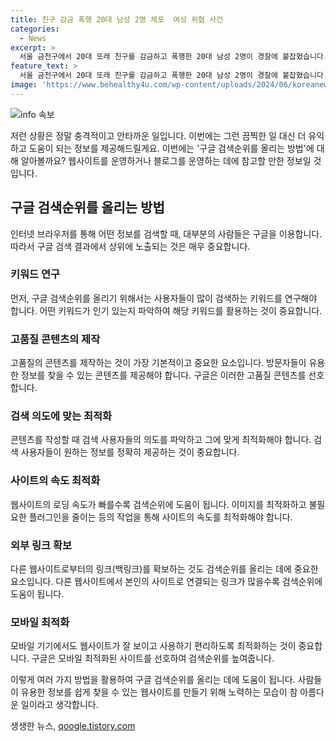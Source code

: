 ```yaml
---
title: 친구 감금 폭행 20대 남성 2명 체포  여성 위협 사건
categories:
  - News
excerpt: >
  서울 금천구에서 20대 또래 친구를 감금하고 폭행한 20대 남성 2명이 경찰에 붙잡혔습니다. A씨 등은 피해자를 자택으로 데려가 4시간 넘게 폭행하고 감금한 혐의를 받고, 경찰은 구속영장 신청 여부를 검토 중입니다. A씨가 좋아하는 여성을 피해 남성과 만났다는 이유로 범행한 것으로 조사됐습니다.
feature_text: >
  서울 금천구에서 20대 또래 친구를 감금하고 폭행한 20대 남성 2명이 경찰에 붙잡혔습니다. A씨 등은 피해자를 자택으로 데려가 4시간 넘게 폭행하고 감금한 혐의를 받고, 경찰은 구속영장 신청 여부를 검토 중입니다. A씨가 좋아하는 여성을 피해 남성과 만났다는 이유로 범행한 것으로 조사됐습니다.
image: 'https://www.behealthy4u.com/wp-content/uploads/2024/06/koreanews.jpg'
---
```


<p><img src="https://www.behealthy4u.com/wp-content/uploads/2024/06/koreanews.jpg" alt="info 속보" /></p>

<p>저런 상황은 정말 충격적이고 안타까운 일입니다. 이번에는 그런 끔찍한 일 대신 더 유익하고 도움이 되는 정보를 제공해드릴게요. 이번에는 '구글 검색순위를 올리는 방법'에 대해 알아볼까요? 웹사이트를 운영하거나 블로그를 운영하는 데에 참고할 만한 정보일 것입니다.</p>

<h2 data-ke-size="size26">구글 검색순위를 올리는 방법</h2>

<p data-ke-size="size16">인터넷 브라우저를 통해 어떤 정보를 검색할 때, 대부분의 사람들은 구글을 이용합니다. 따라서 구글 검색 결과에서 상위에 노출되는 것은 매우 중요합니다.</p>

<h3>키워드 연구</h3>

<p data-ke-size="size16">먼저, 구글 검색순위를 올리기 위해서는 사용자들이 많이 검색하는 키워드를 연구해야 합니다. 어떤 키워드가 인기 있는지 파악하여 해당 키워드를 활용하는 것이 중요합니다.</p>

<h3>고품질 콘텐츠의 제작</h3>

<p data-ke-size="size16">고품질의 콘텐츠를 제작하는 것이 가장 기본적이고 중요한 요소입니다. 방문자들이 유용한 정보를 찾을 수 있는 콘텐츠를 제공해야 합니다. 구글은 이러한 고품질 콘텐츠를 선호합니다.</p>

<h3>검색 의도에 맞는 최적화</h3>

<p data-ke-size="size16">콘텐츠를 작성할 때 검색 사용자들의 의도를 파악하고 그에 맞게 최적화해야 합니다. 검색 사용자들이 원하는 정보를 정확히 제공하는 것이 중요합니다.</p>

<h3>사이트의 속도 최적화</h3>

<p data-ke-size="size16">웹사이트의 로딩 속도가 빠를수록 검색순위에 도움이 됩니다. 이미지를 최적화하고 불필요한 플러그인을 줄이는 등의 작업을 통해 사이트의 속도를 최적화해야 합니다.</p>

<h3>외부 링크 확보</h3>

<p data-ke-size="size16">다른 웹사이트로부터의 링크(백링크)를 확보하는 것도 검색순위를 올리는 데에 중요한 요소입니다. 다른 웹사이트에서 본인의 사이트로 연결되는 링크가 많을수록 검색순위에 도움이 됩니다.</p>

<h3>모바일 최적화</h3>

<p data-ke-size="size16">모바일 기기에서도 웹사이트가 잘 보이고 사용하기 편리하도록 최적화하는 것이 중요합니다. 구글은 모바일 최적화된 사이트를 선호하여 검색순위를 높여줍니다.</p>

<p>이렇게 여러 가지 방법을 활용하여 구글 검색순위를 올리는 데에 도움이 됩니다. 사람들이 유용한 정보를 쉽게 찾을 수 있는 웹사이트를 만들기 위해 노력하는 모습이 참 아름다운 일이라고 생각합니다.</p>
생생한 뉴스, <a href="https://qoogle.tistory.com" rel="dofollow">qoogle.tistory.com</a>



